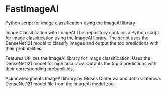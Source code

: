 # FastImageAI
Python script for image classification using the ImageAI library


Image Classification with ImageAI
This repository contains a Python script for image classification using the ImageAI library. The script uses the DenseNet121 model to classify images and output the top predictions with their probabilities.

Features
Utilizes the ImageAI library for image classification.
Uses the DenseNet121 model for high accuracy.
Outputs the top 5 predictions with their corresponding probabilities.

Acknowledgments
ImageAI library by Moses Olafenwa and John Olafenwa.
DenseNet121 model file from the ImageAI model zoo.
